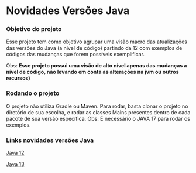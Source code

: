 # Novidades Versões Java

### Objetivo do projeto

Esse projeto tem como objetivo agrupar uma visão macro das atualizações das versões
do Java  (a nível de código) partindo da 12 com exemplos de códigos das mudanças que forem possíveis
exemplificar.

Obs: **Esse projeto possui uma visão de alto nível apenas das mudanças a nível de código, não levando em conta 
as alterações na jvm ou outros recursos)**

### Rodando o projeto

O projeto não utiliza Gradle ou Maven. Para rodar, basta clonar o projeto no diretório de sua escolha,
e rodar as classes Mains presentes dentro de cada pacote de sua versão específica. 
Obs: É necessário o JAVA 17 para rodar os exemplos.

### Links novidades versões Java

[Java 12](https://github.com/felipeNeves93/java-novidades-versoes/blob/master/src/br/com/novidades/versoes/java12/README.md)

[Java 13](https://github.com/felipeNeves93/java-novidades-versoes/blob/master/src/br/com/novidades/versoes/java13/README.md)

